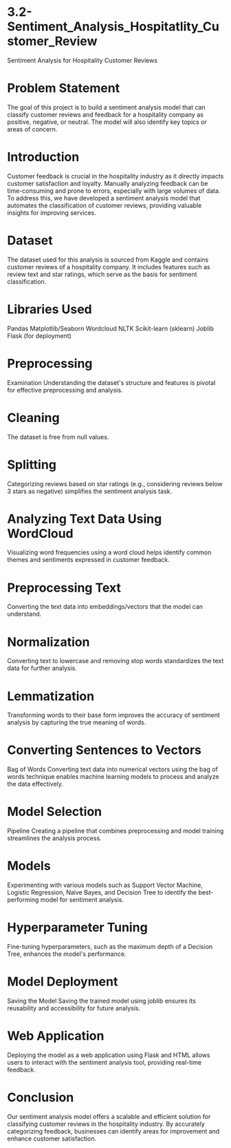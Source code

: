 # 3.2-Sentiment_Analysis_Hospitatlity_Customer_Review
Sentiment Analysis for Hospitality Customer Reviews
# Problem Statement
The goal of this project is to build a sentiment analysis model that can classify customer reviews and feedback for a hospitality company as positive, negative, or neutral. The model will also identify key topics or areas of concern.

# Introduction
Customer feedback is crucial in the hospitality industry as it directly impacts customer satisfaction and loyalty. Manually analyzing feedback can be time-consuming and prone to errors, especially with large volumes of data. To address this, we have developed a sentiment analysis model that automates the classification of customer reviews, providing valuable insights for improving services.

# Dataset
The dataset used for this analysis is sourced from Kaggle and contains customer reviews of a hospitality company. It includes features such as review text and star ratings, which serve as the basis for sentiment classification.

# Libraries Used
Pandas
Matplotlib/Seaborn
Wordcloud
NLTK
Scikit-learn (sklearn)
Joblib
Flask (for deployment)

# Preprocessing
Examination
Understanding the dataset's structure and features is pivotal for effective preprocessing and analysis.

# Cleaning
The dataset is free from null values.

# Splitting
Categorizing reviews based on star ratings (e.g., considering reviews below 3 stars as negative) simplifies the sentiment analysis task.

# Analyzing Text Data Using WordCloud
Visualizing word frequencies using a word cloud helps identify common themes and sentiments expressed in customer feedback.

# Preprocessing Text
Converting the text data into embeddings/vectors that the model can understand.

# Normalization
Converting text to lowercase and removing stop words standardizes the text data for further analysis.

# Lemmatization
Transforming words to their base form improves the accuracy of sentiment analysis by capturing the true meaning of words.

# Converting Sentences to Vectors
Bag of Words
Converting text data into numerical vectors using the bag of words technique enables machine learning models to process and analyze the data effectively.

# Model Selection
Pipeline
Creating a pipeline that combines preprocessing and model training streamlines the analysis process.

# Models
Experimenting with various models such as Support Vector Machine, Logistic Regression, Naive Bayes, and Decision Tree to identify the best-performing model for sentiment analysis.

# Hyperparameter Tuning
Fine-tuning hyperparameters, such as the maximum depth of a Decision Tree, enhances the model's performance.

# Model Deployment
Saving the Model
Saving the trained model using joblib ensures its reusability and accessibility for future analysis.

# Web Application
Deploying the model as a web application using Flask and HTML allows users to interact with the sentiment analysis tool, providing real-time feedback.

# Conclusion
Our sentiment analysis model offers a scalable and efficient solution for classifying customer reviews in the hospitality industry. By accurately categorizing feedback, businesses can identify areas for improvement and enhance customer satisfaction.



